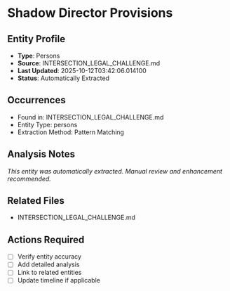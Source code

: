 # Shadow Director Provisions

## Entity Profile
- **Type**: Persons
- **Source**: INTERSECTION_LEGAL_CHALLENGE.md
- **Last Updated**: 2025-10-12T03:42:06.014100
- **Status**: Automatically Extracted

## Occurrences
- Found in: INTERSECTION_LEGAL_CHALLENGE.md
- Entity Type: persons
- Extraction Method: Pattern Matching

## Analysis Notes
*This entity was automatically extracted. Manual review and enhancement recommended.*

## Related Files
- INTERSECTION_LEGAL_CHALLENGE.md

## Actions Required
- [ ] Verify entity accuracy
- [ ] Add detailed analysis
- [ ] Link to related entities
- [ ] Update timeline if applicable
